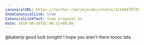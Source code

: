 ```yaml
---
canonicalURL: https://twitter.com/jmjordan/status/22140479745
ShowCanonicalLink: true
CanonicalLinkText: View original on
date: 2010-08-26T02:06:11+00:00
---
```

@katierip good luck tonight! I hope you aren't there toooo late.